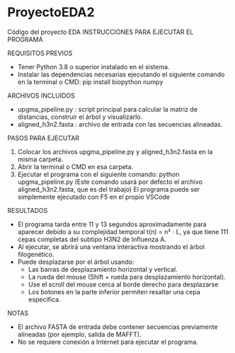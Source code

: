 # ProyectoEDA2
Código del proyecto EDA 
INSTRUCCIONES PARA EJECUTAR EL PROGRAMA

REQUISITOS PREVIOS
- Tener Python 3.8 o superior instalado en el sistema.
- Instalar las dependencias necesarias ejecutando el siguiente comando en la terminal o CMD:
  pip install biopython numpy

ARCHIVOS INCLUIDOS
- upgma_pipeline.py : script principal para calcular la matriz de distancias, construir el árbol y visualizarlo.
- aligned_h3n2.fasta : archivo de entrada con las secuencias alineadas.

PASOS PARA EJECUTAR
1. Colocar los archivos upgma_pipeline.py y aligned_h3n2.fasta en la misma carpeta.
2. Abrir la terminal o CMD en esa carpeta.
3. Ejecutar el programa con el siguiente comando:
   python upgma_pipeline.py
   (Este comando usará por defecto el archivo aligned_h3n2.fasta, que es del trabajo)
   El programa puede ser simplemente ejecutado con F5 en el propio VSCode

RESULTADOS
- El programa tarda entre 11 y 13 segundos aproximadamente para aparecer debido a su complejidad temporal t(n) = n² · L, ya que tiene 111 cepas completas del subtipo H3N2 de Influenza A.
- Al ejecutar, se abrirá una ventana interactiva mostrando el árbol filogenético.
- Puede desplazarse por el árbol usando:
  - Las barras de desplazamiento horizontal y vertical.
  - La rueda del mouse (Shift + rueda para desplazamiento horizontal).
  - Use el scroll del mouse cerca al borde derecho para desplazarse
  - Los botones en la parte inferior permiten resaltar una cepa específica.

NOTAS
- El archivo FASTA de entrada debe contener secuencias previamente alineadas (por ejemplo, salida de MAFFT).
- No se requiere conexión a Internet para ejecutar el programa.
